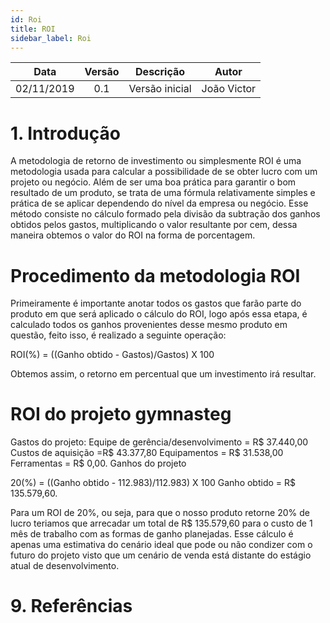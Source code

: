 ```yaml
---
id: Roi
title: ROI
sidebar_label: Roi
---
```


| Data | Versão | Descrição | Autor |
|:----:|:------:|:---------:|:-----:|
| 02/11/2019 | 0.1 | Versão inicial | João Victor |

# 1. Introdução

A metodologia de retorno de investimento ou simplesmente ROI é uma metodologia usada para calcular a possibilidade de se obter lucro com um projeto ou negócio. Além de ser uma boa prática para garantir o bom resultado de um produto, se trata de uma fórmula relativamente simples e prática de se aplicar dependendo do nível da empresa ou negócio. Esse método consiste no cálculo formado pela divisão da subtração dos ganhos obtidos pelos gastos, multiplicando o valor resultante por cem, dessa maneira obtemos o valor do ROI na forma de porcentagem.

# Procedimento da metodologia ROI
Primeiramente é importante anotar todos os gastos que farão parte do produto em que será aplicado o cálculo do ROI, logo após essa etapa, é calculado todos os ganhos provenientes desse mesmo produto em questão, feito isso, é realizado a seguinte operação:

ROI(%) = ((Ganho obtido - Gastos)/Gastos) X 100

Obtemos assim, o retorno em percentual que um investimento irá resultar.

# ROI do projeto gymnasteg

Gastos do projeto:
Equipe de gerência/desenvolvimento = R$ 37.440,00
Custos de aquisição =R$ 43.377,80
Equipamentos = R$ 31.538,00
Ferramentas = R$ 0,00.
Ganhos do projeto


20(%) = ((Ganho obtido - 112.983)/112.983) X 100
Ganho obtido = R$ 135.579,60.

Para um ROI de 20%, ou seja, para que o nosso produto retorne 20% de lucro teriamos que arrecadar um total de R$ 135.579,60 para o custo de 1 mês de trabalho com as formas de ganho planejadas. Esse cálculo é apenas uma estimativa do cenário ideal que pode ou não condizer com o futuro do projeto visto que um cenário de venda está distante do estágio atual de desenvolvimento.

# 9. Referências



